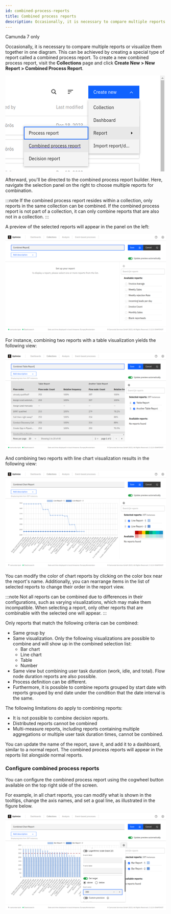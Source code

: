 ```yaml
---
id: combined-process-reports
title: Combined process reports
description: Occasionally, it is necessary to compare multiple reports or visualize them together in one diagram.
---
```


<span class="badge badge--platform">Camunda 7 only</span>

Occasionally, it is necessary to compare multiple reports or visualize them together in one diagram. This can be achieved by creating a special type of report called a combined process report. To create a new combined process report, visit the **Collections** page and click **Create New > New Report > Combined Process Report**.

![Creating a Combined process report](./img/combined-report-create.png)

Afterward, you'll be directed to the combined process report builder. Here, navigate the selection panel on the right to choose multiple reports for combination.

:::note
If the combined process report resides within a collection, only reports in the same collection can be combined. If the combined process report is not part of a collection, it can only combine reports that are also not in a collection.
:::

A preview of the selected reports will appear in the panel on the left:

![combined process report builder](./img/combined-report.png)

For instance, combining two reports with a table visualization yields the following view:

![Combining two reports with a table visualization](./img/table-report.png)

And combining two reports with line chart visualization results in the following view:

![Combining two reports with line chart visualization](./img/area-chart-report.png)

You can modify the color of chart reports by clicking on the color box near the report's name. Additionally, you can rearrange items in the list of selected reports to change their order in the report view.

:::note
Not all reports can be combined due to differences in their configurations, such as varying visualizations, which may make them incompatible. When selecting a report, only other reports that are combinable with the selected one will appear.
:::

Only reports that match the following criteria can be combined:
- Same group by
- Same visualization. Only the following visualizations are possible to combine and will show up in the combined selection list:
  - Bar chart
  - Line chart
  - Table
  - Number
- Same view but combining user task duration (work, idle, and total). Flow node duration reports are also possible.
- Process definition can be different.
- Furthermore, it is possible to combine reports grouped by start date with reports grouped by end date under the condition that the date interval is the same.

The following limitations do apply to combining reports:

- It is not possible to combine decision reports.
- Distributed reports cannot be combined
- Multi-measure reports, including reports containing multiple aggregations or multiple user task duration times, cannot be combined.


You can update the name of the report, save it, and add it to a dashboard, similar to a normal report. The combined process reports will appear in the reports list alongside normal reports.

### Configure combined process reports

You can configure the combined process report using the cogwheel button available on the top right side of the screen.

For example, in all chart reports, you can modify what is shown in the tooltips, change the axis names, and set a goal line, as illustrated in the figure below.

![Configurations available for combined process reports](./img/combined-config.png)
